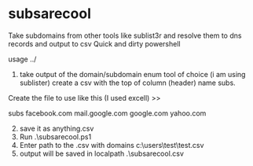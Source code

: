 # subsarecool
Take subdomains from other tools like sublist3r and resolve them to dns records and output to csv
Quick and dirty powershell

usage \../

1. take output of the domain/subdomain enum tool of choice (i am using sublister)
create a csv with the top of column (header) name subs.

Create the file to use like this (I used excell) >>

subs
facebook.com
mail.google.com
google.com
yahoo.com


2. save it as anything.csv
3. Run .\subsarecool.ps1
4. Enter path to the .csv with domains c:\users\test\test.csv
5. output will be saved in localpath .\subsarecool.csv





